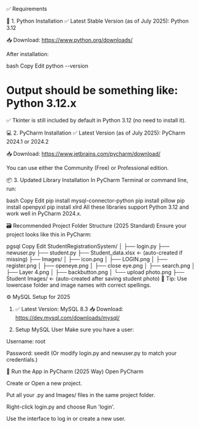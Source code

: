 ✅ Requirements

🔧 1. Python Installation
✅ Latest Stable Version (as of July 2025): Python 3.12

📥 Download: https://www.python.org/downloads/

After installation:

bash
Copy
Edit
python --version
# Output should be something like: Python 3.12.x
✅ Tkinter is still included by default in Python 3.12 (no need to install it).

💻 2. PyCharm Installation
✅ Latest Version (as of July 2025): PyCharm 2024.1 or 2024.2

📥 Download: https://www.jetbrains.com/pycharm/download/

You can use either the Community (Free) or Professional edition.

📦 3. Updated Library Installation
In PyCharm Terminal or command line, run:

bash
Copy
Edit
pip install mysql-connector-python
pip install pillow
pip install openpyxl
pip install xlrd
All these libraries support Python 3.12 and work well in PyCharm 2024.x.

🗃️ Recommended Project Folder Structure (2025 Standard)
Ensure your project looks like this in PyCharm:

pgsql
Copy
Edit
StudentRegistrationSystem/
│
├── login.py
├── newuser.py
├── student.py
├── Student_data.xlsx       ← (auto-created if missing)
├── Images/
│   ├── icon.png
│   ├── LOGIN.png
│   ├── register.png
│   ├── openeye.png
│   ├── close eye.png
│   ├── search.png
│   ├── Layer 4.png
│   ├── backbutton.png
│   └── upload photo.png
├── Student Images/         ← (auto-created after saving student photo)
🧠 Tip: Use lowercase folder and image names with correct spellings.

⚙️ MySQL Setup for 2025
1. ✅ Latest Version: MySQL 8.3
📥 Download: https://dev.mysql.com/downloads/mysql/

2. Setup MySQL User
Make sure you have a user:

Username: root

Password: seedit
(Or modify login.py and newuser.py to match your credentials.)

🚀 Run the App in PyCharm (2025 Way)
Open PyCharm

Create or Open a new project.

Put all your .py and Images/ files in the same project folder.

Right-click login.py and choose Run 'login'.

Use the interface to log in or create a new user.


